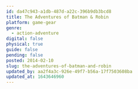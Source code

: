 ```yaml
---
id: da47c943-a1db-487d-a22c-396b9db3bcd8
title: The Adventures of Batman & Robin
platform: game-gear
genre:
  - action-adventure
digital: false
physical: true
guide: false
pending: false
posted: 2014-02-10
slug: the-adventures-of-batman-and-robin
updated_by: aa2f4a3c-926e-49f7-b56a-17f7503608ba
updated_at: 1643646960
---
```

